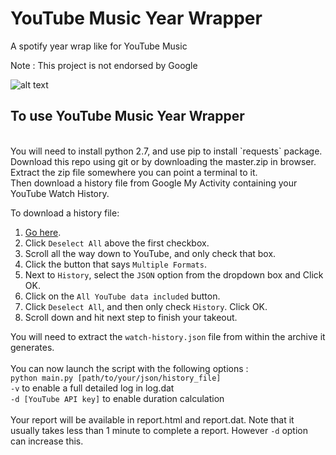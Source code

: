 # YouTube Music Year Wrapper
A spotify year wrap like for YouTube Music

Note : This project is not endorsed by Google

![alt text](https://raw.githubusercontent.com/cinfulsinamon/gmusic_wrapped/master/example_report.png)

## To use YouTube Music Year Wrapper
<br>
You will need to install python 2.7, and use pip to install `requests` package.
<br>
Download this repo using git or by downloading the master.zip in browser.
<br>
Extract the zip file somewhere you can point a terminal to it.
<br>
Then download a history file from Google My Activity containing your YouTube Watch History.
<br>

To download a history file: 
1) <a href="https://takeout.google.com/"> Go here</a>. 
2) Click `Deselect All` above the first checkbox.
3) Scroll all the way down to YouTube, and only check that box. 
4) Click the button that says `Multiple Formats`.
5) Next to `History`, select the `JSON` option from the dropdown box and Click OK.
6) Click on the `All YouTube data included` button. 
7) Click `Deselect All`, and then only check `History`. Click OK. 
8) Scroll down and hit next step to finish your takeout. 

You will need to extract the `watch-history.json` file from within the archive it generates.
<br><br>
You can now launch the script with the following options :
<br>
`python main.py [path/to/your/json/history_file]`
<br>
`-v` to enable a full detailed log in log.dat
<br>
`-d [YouTube API key]` to enable duration calculation
<br>
<br>
Your report will be available in report.html and report.dat. Note that it usually takes less than 1 minute to complete a report. However `-d` option can increase this.
